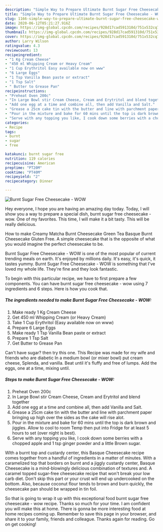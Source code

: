 ```yaml
---
description: "Simple Way to Prepare Ultimate Burnt Sugar Free Cheesecake - WOW"
title: "Simple Way to Prepare Ultimate Burnt Sugar Free Cheesecake - WOW"
slug: 1166-simple-way-to-prepare-ultimate-burnt-sugar-free-cheesecake-wow
date: 2020-06-12T05:21:27.916Z
image: https://img-global.cpcdn.com/recipes/928d17cad591310d/751x532cq70/burnt-sugar-free-cheesecake-wow-recipe-main-photo.jpg
thumbnail: https://img-global.cpcdn.com/recipes/928d17cad591310d/751x532cq70/burnt-sugar-free-cheesecake-wow-recipe-main-photo.jpg
cover: https://img-global.cpcdn.com/recipes/928d17cad591310d/751x532cq70/burnt-sugar-free-cheesecake-wow-recipe-main-photo.jpg
author: Larry Wilson
ratingvalue: 4.3
reviewcount: 13
recipeingredient:
- "1 Kg Cream Cheese"
- "450 ml Whipping Cream or Heavy Cream"
- "1 Cup Erythritol Easy available now on www"
- "6 Large Eggs"
- "1 Tsp Vanilla Bean paste or extract"
- "1 Tsp Salt"
- " Butter to Grease Pan"
recipeinstructions:
- "Preheat Oven 200c"
- "In Large Bowl stir Cream Cheese, Cream and Erytritol and blend together"
- "Add one egg at a time and combine all, then add Vanilla and Salt."
- "Grease a 25cm cake tin with the butter and line with parchment paper bringing up high over the sides as the cake will rise alot."
- "Pour in the mixture and bake for 60 mins until the top is dark brown and jiggles. Allow to cool to room Temp then put into Fridge for at least 5 hours to set (over night is best)."
- "Serve with any topping you like, I cook down some berries with a chopped apple and 1 tsp ginger powder and a little Brown sugar."
categories:
- Recipe
tags:
- burnt
- sugar
- free

katakunci: burnt sugar free 
nutrition: 119 calories
recipecuisine: American
preptime: "PT20M"
cooktime: "PT40M"
recipeyield: "2"
recipecategory: Dinner

---
```



![Burnt Sugar Free Cheesecake - WOW](https://img-global.cpcdn.com/recipes/928d17cad591310d/751x532cq70/burnt-sugar-free-cheesecake-wow-recipe-main-photo.jpg)

Hey everyone, I hope you are having an amazing day today. Today, I will show you a way to prepare a special dish, burnt sugar free cheesecake - wow. One of my favorites. This time, I will make it a bit tasty. This will be really delicious.

How to make Creamy Matcha Burnt Cheesecake Green Tea Basque Burnt Cheesecake Gluten Free. A simple cheesecake that is the opposite of what you would imagine the perfect cheesecake to be.

Burnt Sugar Free Cheesecake - WOW is one of the most popular of current trending meals on earth. It's enjoyed by millions daily. It's easy, it's quick, it tastes yummy. Burnt Sugar Free Cheesecake - WOW is something that I've loved my whole life. They're fine and they look fantastic.


To begin with this particular recipe, we have to first prepare a few components. You can have burnt sugar free cheesecake - wow using 7 ingredients and 6 steps. Here is how you cook that.

<!--inarticleads1-->

##### The ingredients needed to make Burnt Sugar Free Cheesecake - WOW:

1. Make ready 1 Kg Cream Cheese
1. Get 450 ml Whipping Cream (or Heavy Cream)
1. Take 1 Cup Erythritol (Easy available now on www)
1. Prepare 6 Large Eggs
1. Make ready 1 Tsp Vanilla Bean paste or extract
1. Prepare 1 Tsp Salt
1. Get  Butter to Grease Pan


Can&#39;t have sugar? then try this one. This Recipe was made for my wife and friends who are diabetic In a medium bowl (or mixer bowl) put cream cheese, Splenda, and vanilla. Beat until it&#39;s fluffy and free of lumps. Add the eggs, one at a time, mixing until. 

<!--inarticleads2-->

##### Steps to make Burnt Sugar Free Cheesecake - WOW:

1. Preheat Oven 200c
1. In Large Bowl stir Cream Cheese, Cream and Erytritol and blend together
1. Add one egg at a time and combine all, then add Vanilla and Salt.
1. Grease a 25cm cake tin with the butter and line with parchment paper bringing up high over the sides as the cake will rise alot.
1. Pour in the mixture and bake for 60 mins until the top is dark brown and jiggles. Allow to cool to room Temp then put into Fridge for at least 5 hours to set (over night is best).
1. Serve with any topping you like, I cook down some berries with a chopped apple and 1 tsp ginger powder and a little Brown sugar.


WIth a burnt top and custardy center, this Basque Cheesecake recipe comes together from a handful of ingredients in a matter of minutes. With a caramelized top that borders on burnt and a jiggly custardy center, Basque Cheesecake is a mind-blowingly delicious combination of textures and. A caramel topped sugar-free cheesecake recipe that won&#39;t break your low carb diet. Don&#39;t skip this part or your crust will end up undercooked on the bottom. Also, because coconut flour tends to brown and burn quickly, the cheesecake pan should be wrapped in tin foil. 

So that is going to wrap it up with this exceptional food burnt sugar free cheesecake - wow recipe. Thanks so much for your time. I am confident you will make this at home. There is gonna be more interesting food at home recipes coming up. Remember to save this page in your browser, and share it to your family, friends and colleague. Thanks again for reading. Go on get cooking!
